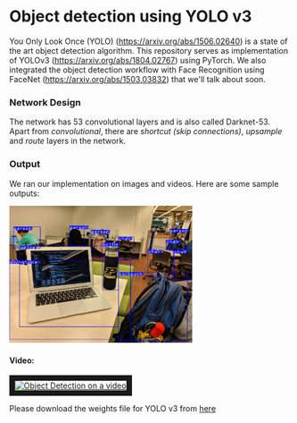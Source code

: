 # Object detection using YOLO v3 
You Only Look Once (YOLO) (https://arxiv.org/abs/1506.02640) is a state of the art object detection algorithm. This repository serves as implementation of YOLOv3 (https://arxiv.org/abs/1804.02767) using PyTorch. We also integrated the object detection workflow with Face Recognition using FaceNet (https://arxiv.org/abs/1503.03832) that we'll talk about soon. 

### Network Design
The network has 53 convolutional layers and is also called Darknet-53. Apart from *convolutional*, there are *shortcut (skip connections)*, *upsample* and *route* layers in the network. 

### Output
We ran our implementation on images and videos. Here are some sample outputs:

<img src="/output/det_hicks.jpg" width="65%" />

#### Video:
<a href="http://www.youtube.com/watch?v=WlvFTBsUcKk
" target="_blank"><img src="http://img.youtube.com/vi/WlvFTBsUcKk/1.jpg" 
alt="Object Detection on a video" width="440" height="340" border="10" /></a>

Please download the weights file for YOLO v3 from [here](https://pjreddie.com/media/files/yolov3.weights)
